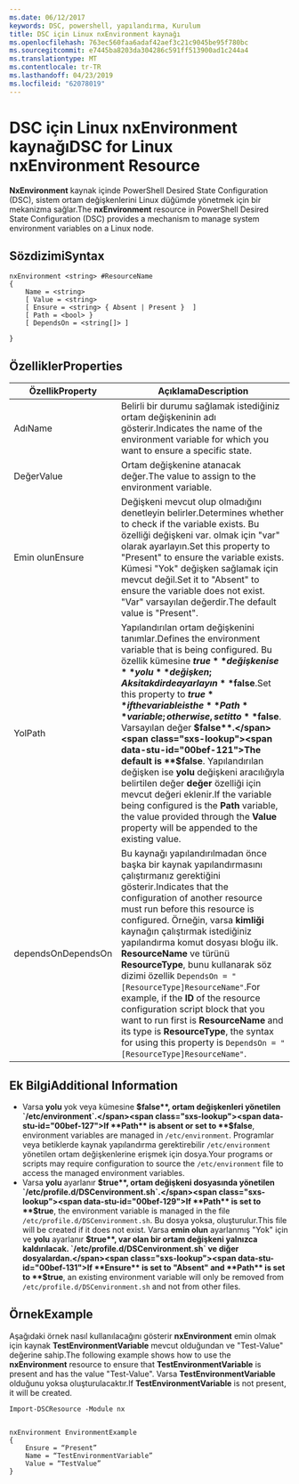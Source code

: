 ```yaml
---
ms.date: 06/12/2017
keywords: DSC, powershell, yapılandırma, Kurulum
title: DSC için Linux nxEnvironment kaynağı
ms.openlocfilehash: 763ec560faa6adaf42aef3c21c9045be95f780bc
ms.sourcegitcommit: e7445ba8203da304286c591ff513900ad1c244a4
ms.translationtype: MT
ms.contentlocale: tr-TR
ms.lasthandoff: 04/23/2019
ms.locfileid: "62078019"
---
```

# <a name="dsc-for-linux-nxenvironment-resource"></a><span data-ttu-id="00bef-103">DSC için Linux nxEnvironment kaynağı</span><span class="sxs-lookup"><span data-stu-id="00bef-103">DSC for Linux nxEnvironment Resource</span></span>

<span data-ttu-id="00bef-104">**NxEnvironment** kaynak içinde PowerShell Desired State Configuration (DSC), sistem ortam değişkenlerini Linux düğümde yönetmek için bir mekanizma sağlar.</span><span class="sxs-lookup"><span data-stu-id="00bef-104">The **nxEnvironment** resource in PowerShell Desired State Configuration (DSC) provides a mechanism to manage system environment variables on a Linux node.</span></span>

## <a name="syntax"></a><span data-ttu-id="00bef-105">Sözdizimi</span><span class="sxs-lookup"><span data-stu-id="00bef-105">Syntax</span></span>

```
nxEnvironment <string> #ResourceName
{
    Name = <string>
    [ Value = <string>
    [ Ensure = <string> { Absent | Present }  ]
    [ Path = <bool> }
    [ DependsOn = <string[]> ]

}
```

## <a name="properties"></a><span data-ttu-id="00bef-106">Özellikler</span><span class="sxs-lookup"><span data-stu-id="00bef-106">Properties</span></span>

|  <span data-ttu-id="00bef-107">Özellik</span><span class="sxs-lookup"><span data-stu-id="00bef-107">Property</span></span> |  <span data-ttu-id="00bef-108">Açıklama</span><span class="sxs-lookup"><span data-stu-id="00bef-108">Description</span></span> |
|---|---|
| <span data-ttu-id="00bef-109">Adı</span><span class="sxs-lookup"><span data-stu-id="00bef-109">Name</span></span>| <span data-ttu-id="00bef-110">Belirli bir durumu sağlamak istediğiniz ortam değişkeninin adı gösterir.</span><span class="sxs-lookup"><span data-stu-id="00bef-110">Indicates the name of the environment variable for which you want to ensure a specific state.</span></span>|
| <span data-ttu-id="00bef-111">Değer</span><span class="sxs-lookup"><span data-stu-id="00bef-111">Value</span></span>| <span data-ttu-id="00bef-112">Ortam değişkenine atanacak değer.</span><span class="sxs-lookup"><span data-stu-id="00bef-112">The value to assign to the environment variable.</span></span>|
| <span data-ttu-id="00bef-113">Emin olun</span><span class="sxs-lookup"><span data-stu-id="00bef-113">Ensure</span></span>| <span data-ttu-id="00bef-114">Değişkeni mevcut olup olmadığını denetleyin belirler.</span><span class="sxs-lookup"><span data-stu-id="00bef-114">Determines whether to check if the variable exists.</span></span> <span data-ttu-id="00bef-115">Bu özelliği değişkeni var. olmak için "var" olarak ayarlayın.</span><span class="sxs-lookup"><span data-stu-id="00bef-115">Set this property to "Present" to ensure the variable exists.</span></span> <span data-ttu-id="00bef-116">Kümesi "Yok" değişken sağlamak için mevcut değil.</span><span class="sxs-lookup"><span data-stu-id="00bef-116">Set it to "Absent" to ensure the variable does not exist.</span></span> <span data-ttu-id="00bef-117">"Var" varsayılan değerdir.</span><span class="sxs-lookup"><span data-stu-id="00bef-117">The default value is "Present".</span></span>|
| <span data-ttu-id="00bef-118">Yol</span><span class="sxs-lookup"><span data-stu-id="00bef-118">Path</span></span>| <span data-ttu-id="00bef-119">Yapılandırılan ortam değişkenini tanımlar.</span><span class="sxs-lookup"><span data-stu-id="00bef-119">Defines the environment variable that is being configured.</span></span> <span data-ttu-id="00bef-120">Bu özellik kümesine **$true** değişken ise **yolu** değişken; Aksi takdirde ayarlayın **$false**.</span><span class="sxs-lookup"><span data-stu-id="00bef-120">Set this property to **$true** if the variable is the **Path** variable; otherwise, set it to **$false**.</span></span> <span data-ttu-id="00bef-121">Varsayılan değer **$false**.</span><span class="sxs-lookup"><span data-stu-id="00bef-121">The default is **$false**.</span></span> <span data-ttu-id="00bef-122">Yapılandırılan değişken ise **yolu** değişkeni aracılığıyla belirtilen değer **değer** özelliği için mevcut değeri eklenir.</span><span class="sxs-lookup"><span data-stu-id="00bef-122">If the variable being configured is the **Path** variable, the value provided through the **Value** property will be appended to the existing value.</span></span>|
| <span data-ttu-id="00bef-123">dependsOn</span><span class="sxs-lookup"><span data-stu-id="00bef-123">DependsOn</span></span> | <span data-ttu-id="00bef-124">Bu kaynağı yapılandırılmadan önce başka bir kaynak yapılandırmasını çalıştırmanız gerektiğini gösterir.</span><span class="sxs-lookup"><span data-stu-id="00bef-124">Indicates that the configuration of another resource must run before this resource is configured.</span></span> <span data-ttu-id="00bef-125">Örneğin, varsa **kimliği** kaynağın çalıştırmak istediğiniz yapılandırma komut dosyası bloğu ilk. **ResourceName** ve türünü **ResourceType**, bunu kullanarak söz dizimi özellik `DependsOn = "[ResourceType]ResourceName"`.</span><span class="sxs-lookup"><span data-stu-id="00bef-125">For example, if the **ID** of the resource configuration script block that you want to run first is **ResourceName** and its type is **ResourceType**, the syntax for using this property is `DependsOn = "[ResourceType]ResourceName"`.</span></span>|

## <a name="additional-information"></a><span data-ttu-id="00bef-126">Ek Bilgi</span><span class="sxs-lookup"><span data-stu-id="00bef-126">Additional Information</span></span>

* <span data-ttu-id="00bef-127">Varsa **yolu** yok veya kümesine **$false**, ortam değişkenleri yönetilen `/etc/environment`.</span><span class="sxs-lookup"><span data-stu-id="00bef-127">If **Path** is absent or set to **$false**, environment variables are managed in `/etc/environment`.</span></span> <span data-ttu-id="00bef-128">Programlar veya betiklerde kaynak yapılandırma gerektirebilir `/etc/environment` yönetilen ortam değişkenlerine erişmek için dosya.</span><span class="sxs-lookup"><span data-stu-id="00bef-128">Your programs or scripts may require configuration to source the `/etc/environment` file to access the managed environment variables.</span></span>
* <span data-ttu-id="00bef-129">Varsa **yolu** ayarlanır **$true**, ortam değişkeni dosyasında yönetilen `/etc/profile.d/DSCenvironment.sh`.</span><span class="sxs-lookup"><span data-stu-id="00bef-129">If **Path** is set to **$true**, the environment variable is managed in the file `/etc/profile.d/DSCenvironment.sh`.</span></span> <span data-ttu-id="00bef-130">Bu dosya yoksa, oluşturulur.</span><span class="sxs-lookup"><span data-stu-id="00bef-130">This file will be created if it does not exist.</span></span> <span data-ttu-id="00bef-131">Varsa **emin olun** ayarlanmış "Yok" için ve **yolu** ayarlanır **$true**, var olan bir ortam değişkeni yalnızca kaldırılacak. `/etc/profile.d/DSCenvironment.sh` ve diğer dosyalardan.</span><span class="sxs-lookup"><span data-stu-id="00bef-131">If **Ensure** is set to "Absent" and **Path** is set to **$true**, an existing environment variable will only be removed from `/etc/profile.d/DSCenvironment.sh` and not from other files.</span></span>

## <a name="example"></a><span data-ttu-id="00bef-132">Örnek</span><span class="sxs-lookup"><span data-stu-id="00bef-132">Example</span></span>

<span data-ttu-id="00bef-133">Aşağıdaki örnek nasıl kullanılacağını gösterir **nxEnvironment** emin olmak için kaynak **TestEnvironmentVariable** mevcut olduğundan ve "Test-Value" değerine sahip.</span><span class="sxs-lookup"><span data-stu-id="00bef-133">The following example shows how to use the **nxEnvironment** resource to ensure that **TestEnvironmentVariable** is present and has the value "Test-Value".</span></span> <span data-ttu-id="00bef-134">Varsa **TestEnvironmentVariable** olduğunu yoksa oluşturulacaktır.</span><span class="sxs-lookup"><span data-stu-id="00bef-134">If **TestEnvironmentVariable** is not present, it will be created.</span></span>

```
Import-DSCResource -Module nx


nxEnvironment EnvironmentExample
{
    Ensure = “Present”
    Name = “TestEnvironmentVariable”
    Value = “TestValue”
}
```
